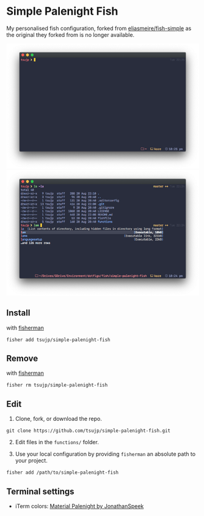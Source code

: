 # Simple Palenight Fish

My personalised fish configuration, forked from [eliasmeire/fish-simple](https://github.com/eliasmeire/fish-simple) as the original they forked from is no longer available.

![home](https://raw.githubusercontent.com/tsujp/simple-palenight-fish/assets/home.png)
![expanded](https://raw.githubusercontent.com/tsujp/simple-palenight-fish/assets/in-repo-expanded.png)

## Install

with [fisherman]

```
fisher add tsujp/simple-palenight-fish
```

## Remove

with [fisherman]

```
fisher rm tsujp/simple-palenight-fish
```

## Edit

1. Clone, fork, or download the repo.
  ```
  git clone https://github.com/tsujp/simple-palenight-fish.git
  ```

2. Edit files in the `functions/` folder.

3. Use your local configuration by providing `fisherman` an absolute path to your project.
  ```
  fisher add /path/to/simple-palenight-fish
  ```

## Terminal settings

- iTerm colors: [Material Palenight by JonathanSpeek](https://github.com/JonathanSpeek/palenight-iterm2)

[fisherman]: https://github.com/fisherman/fisherman
